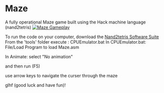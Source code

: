 # Maze
A fully operational Maze game built using the Hack machine language (nand2tetris)
[![Maze Gameplay](https://img.youtube.com/vi/_06vOEkgHVk/0.jpg)](https://www.youtube.com/watch?v=_06vOEkgHVk)

To run the code on your computer, download the [Nand2tetris Software Suite](https://drive.google.com/open?id=1xZzcMIUETv3u3sdpM_oTJSTetpVee3KZ)
From the 'tools' folder execute : CPUEmulator.bat
In CPUEmulator.bat: 
File/Load Program to load Maze.asm

In Animate: 
select "No animation"

and then run (F5)

use arrow keys to navigate the curser through the maze

glhf (good luck and have fun)!
